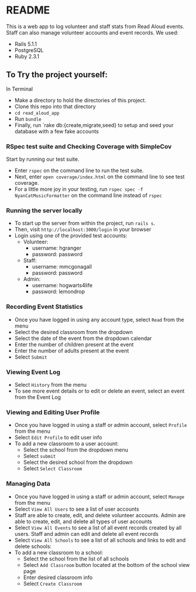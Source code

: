 # README

This is a web app to log volunteer and staff stats from Read Aloud events. Staff can also manage volunteer accounts and event records.  We used:
- Rails 5.1.1
- PostgreSQL
- Ruby 2.3.1

## To Try the project yourself:
In Terminal
- Make a directory to hold the directories of this project.
- Clone this repo into that directory
- `cd read_aloud_app`
- Run `bundle`
- Finally, run `rake db:{create,migrate,seed} to setup and seed your database with a few fake accounts

### RSpec test suite and Checking Coverage with SimpleCov

Start by running our test suite.

  * Enter `rspec` on the command line to run the test suite.
  * Next, enter `open coverage/index.html` on the command line to see test coverage.
  * For a little more joy in your testing, run `rspec spec -f NyanCatMusicFormatter` on the command line instead of `rspec`

### Running the server locally

  * To start up the server from within the project, run `rails s`.
  * Then, visit `http://localhost:3000/login` in your browser
  * Login using one of the provided test accounts:
      - Volunteer: 
        * username: hgranger
        * password: password
      - Staff: 
        * username: mmcgonagall
        * password: password
      - Admin: 
        * username: hogwarts4life
        * password: lemondrop

### Recording Event Statistics
  * Once you have logged in using any account type, select `Read` from the menu
  * Select the desired classroom from the dropdown
  * Select the date of the event from the dropdown calendar
  * Enter the number of children present at the event
  * Enter the number of adults present at the event
  * Select `Submit`
  
### Viewing Event Log
  * Select `History` from the menu
  * To see more event details or to edit or delete an event, select an event from the Event Log

### Viewing and Editing User Profile
  * Once you have logged in using a staff or admin account, select `Profile` from the menu
  * Select `Edit Profile` to edit user info
  * To add a new classroom to a user account:
    - Select the school from the dropdown menu
    - Select `submit`
    - Select the desired school from the dropdown
    - Select `Select Classroom`

### Managing Data
  * Once you have logged in using a staff or admin account, select `Manage` from the menu
  * Select `View All Users` to see a list of user accounts
  * Staff are able to create, edit, and delete volunteer accounts. Admin are able to create, edit, and delete all types of user accounts
  * Select `View All Events` to see a list of all event records created by all users. Staff and admin can edit and delete all event records
  * Select `View All Schools` to see a list of all schools and links to edit and delete schools: 
  * To add a new classroom to a school:
    - Select the school from the list of all schools
    - Select `Add Classroom` button located at the bottom of the school view page
    - Enter desired classroom info
    - Select `Create Classroom`
    


